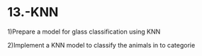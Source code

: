 # 13.-KNN

1)Prepare a model for glass classification using KNN

2)Implement a KNN model to classify the animals in to categorie
